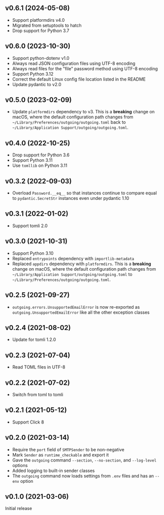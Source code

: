 v0.6.1 (2024-05-08)
-------------------
- Support platformdirs v4.0
- Migrated from setuptools to hatch
- Drop support for Python 3.7

v0.6.0 (2023-10-30)
-------------------
- Support python-dotenv v1.0
- Always read JSON configuration files using UTF-8 encoding
- Always read files for the "file" password method using UTF-8 encoding
- Support Python 3.12
- Correct the default Linux config file location listed in the README
- Update pydantic to v2.0

v0.5.0 (2023-02-09)
-------------------
- Update `platformdirs` dependency to v3.  This is a **breaking** change on
  macOS, where the default configuration path changes from
  `~/Library/Preferences/outgoing/outgoing.toml` back to `~/Library/Application
  Support/outgoing/outgoing.toml`.

v0.4.0 (2022-10-25)
-------------------
- Drop support for Python 3.6
- Support Python 3.11
- Use `tomllib` on Python 3.11

v0.3.2 (2022-09-03)
-------------------
- Overload `Password.__eq__` so that instances continue to compare equal to
  `pydantic.SecretStr` instances even under pydantic 1.10

v0.3.1 (2022-01-02)
-------------------
- Support tomli 2.0

v0.3.0 (2021-10-31)
-------------------
- Support Python 3.10
- Replaced `entrypoints` dependency with `importlib-metadata`
- Replaced `appdirs` dependency with `platformdirs`.  This is a **breaking**
  change on macOS, where the default configuration path changes from
  `~/Library/Application Support/outgoing/outgoing.toml` to
  `~/Library/Preferences/outgoing/outgoing.toml`.

v0.2.5 (2021-09-27)
-------------------
- `outgoing.errors.UnsupportedEmailError` is now re-exported as
  `outgoing.UnsupportedEmailError` like all the other exception classes

v0.2.4 (2021-08-02)
-------------------
- Update for tomli 1.2.0

v0.2.3 (2021-07-04)
-------------------
- Read TOML files in UTF-8

v0.2.2 (2021-07-02)
-------------------
- Switch from toml to tomli

v0.2.1 (2021-05-12)
-------------------
- Support Click 8

v0.2.0 (2021-03-14)
-------------------
- Require the `port` field of `SMTPSender` to be non-negative
- Mark `Sender` as `runtime_checkable` and export it
- Gave the `outgoing` command `--section`, `--no-section`, and `--log-level`
  options
- Added logging to built-in sender classes
- The `outgoing` command now loads settings from `.env` files and has an
  `--env` option

v0.1.0 (2021-03-06)
-------------------
Initial release
